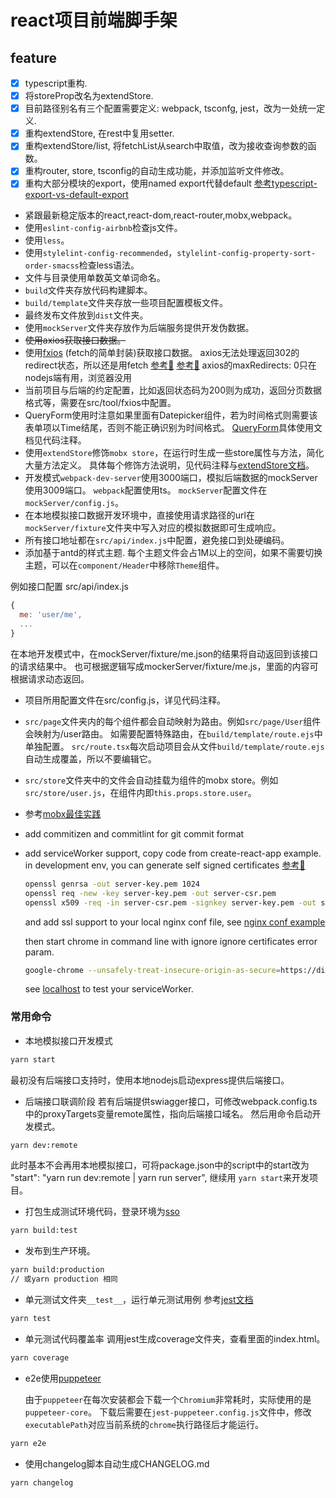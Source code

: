 # react项目前端脚手架

## feature

* [x] typescript重构.
* [x] 将storeProp改名为extendStore.
* [x] 目前路径别名有三个配置需要定义: webpack, tsconfg, jest，改为一处统一定义.
* [x] 重构extendStore, 在rest中复用setter.
* [x] 重构extendStore/list, 将fetchList从search中取值，改为接收查询参数的函数。
* [x] 重构router, store, tsconfig的自动生成功能，并添加监听文件修改。
* [x] 重构大部分模块的export，使用named export代替default
    [参考typescript-export-vs-default-export](https://stackoverflow.com/questions/33305954/typescript-export-vs-default-export)

* 紧跟最新稳定版本的react,react-dom,react-router,mobx,webpack。
* 使用`eslint-config-airbnb`检查js文件。
* 使用`less`。
* 使用`stylelint-config-recommended`，`stylelint-config-property-sort-order-smacss`检查less语法。
* 文件与目录使用单数英文单词命名。
* `build`文件夹存放代码构建脚本。
* `build/template`文件夹存放一些项目配置模板文件。
* 最终发布文件放到`dist`文件夹。
* 使用`mockServer`文件夹存放作为后端服务提供开发伪数据。
* ~~使用axios获取接口数据。~~
* 使用[fxios](https://github.com/superwf/fxios) (fetch的简单封装)获取接口数据。
    axios无法处理返回302的redirect状态，所以还是用fetch
    [参考🏁](https://blog.csdn.net/orangleliu/article/details/79862248)
    [参考🏁](https://github.com/axios/axios/issues/980)
    axios的maxRedirects: 0只在nodejs端有用，浏览器没用
* 当前项目与后端的约定配置，比如返回状态码为200则为成功，返回分页数据格式等，需要在src/tool/fxios中配置。
* QueryForm使用时注意如果里面有Datepicker组件，若为时间格式则需要该表单项以Time结尾，否则不能正确识别为时间格式。
  [QueryForm](https://github.com/rmbf2e/react-mobx-scaffold/blob/master/src/component/QueryForm/index.tsx)具体使用文档见代码注释。
* 使用`extendStore`修饰`mobx store`，在运行时生成一些store属性与方法，简化大量方法定义。
  具体每个修饰方法说明，见代码注释与[extendStore文档](doc/extendStore.md)。
* 开发模式`webpack-dev-server`使用3000端口，模拟后端数据的mockServer使用3009端口。
  `webpack`配置使用ts。
  `mockServer`配置文件在`mockServer/config.js`。
* 在本地模拟接口数据开发环境中，直接使用请求路径的url在`mockServer/fixture`文件夹中写入对应的模拟数据即可生成响应。
* 所有接口地址都在`src/api/index.js`中配置，避免接口到处硬编码。
* 添加基于antd的样式主题. 每个主题文件会占1M以上的空间，如果不需要切换主题，可以在`component/Header`中移除`Theme`组件。

例如接口配置
src/api/index.js

```javascript
{
  me: 'user/me',
  ...
}
```

在本地开发模式中，在mockServer/fixture/me.json的结果将自动返回到该接口的请求结果中。
也可根据逻辑写成mockerServer/fixture/me.js，里面的内容可根据请求动态返回。

* 项目所用配置文件在src/config.js，详见代码注释。

* `src/page`文件夹内的每个组件都会自动映射为路由。例如`src/page/User`组件会映射为/user路由。
  如需要配置特殊路由，在`build/template/route.ejs`中单独配置。
  `src/route.tsx`每次启动项目会从文件`build/template/route.ejs`自动生成覆盖，所以不要编辑它。

* `src/store`文件夹中的文件会自动挂载为组件的mobx store。例如`src/store/user.js`，在组件内即`this.props.store.user`。

* 参考[mobx最佳实践](https://medium.com/dailyjs/mobx-react-best-practices-17e01cec4140)

* add commitizen and commitlint for git commit format

* add serviceWorker support, copy code from create-react-app example.
  in development env, you can generate self signed certificates
  [参考🏁](https://stackoverflow.com/questions/9519707/can-nodejs-generate-ssl-certificates)

  ```bash
  openssl genrsa -out server-key.pem 1024
  openssl req -new -key server-key.pem -out server-csr.pem
  openssl x509 -req -in server-csr.pem -signkey server-key.pem -out server-cert.pem
  ```

  and add ssl support to your local nginx conf file, see [nginx conf example](https://github.com/rmbf2e/react-mobx-scaffold/blob/master/nginx/default.conf)

  then start chrome in command line with ignore ignore certificates error param.

  ```bash
  google-chrome --unsafely-treat-insecure-origin-as-secure=https://dist.jd.m --ignore-certificate-errors
  ```

  see [localhost](https://localhost) to test your serviceWorker.

### 常用命令

* 本地模拟接口开发模式

```bash
yarn start
```

最初没有后端接口支持时，使用本地nodejs启动express提供后端接口。

* 后端接口联调阶段
  若有后端提供swiagger接口，可修改webpack.config.ts中的proxyTargets变量remote属性，指向后端接口域名。
然后用命令启动开发模式。

```bash
yarn dev:remote
```

此时基本不会再用本地模拟接口，可将package.json中的script中的start改为
    "start": "yarn run dev:remote | yarn run server",
继续用 `yarn start`来开发项目。

* 打包生成测试环境代码，登录环境为[sso](http://test.ssa.jd.com/sso/login)

```bash
yarn build:test
```

* 发布到生产环境。

```bash
yarn build:production
// 或yarn production 相同
```

* 单元测试文件夹`__test__`，运行单元测试用例
  参考[jest文档](https://facebook.github.io/jest/)

```bash
yarn test
```

* 单元测试代码覆盖率
  调用jest生成coverage文件夹，查看里面的index.html。

```bash
yarn coverage
```

* e2e使用[puppeteer](https://www.npmjs.com/package/puppeteer)

  由于`puppeteer`在每次安装都会下载一个`Chromium`非常耗时，实际使用的是`puppeteer-core`。
  下载后需要在`jest-puppeteer.config.js`文件中，修改`executablePath`对应当前系统的`chrome`执行路径后才能运行。

```bash
yarn e2e
```

* 使用changelog脚本自动生成CHANGELOG.md

```bash
yarn changelog
```

